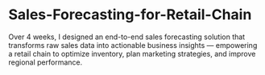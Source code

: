 # Sales-Forecasting-for-Retail-Chain
Over 4 weeks, I designed an end-to-end sales forecasting solution that transforms raw sales data into actionable business insights — empowering a retail chain to optimize inventory, plan marketing strategies, and improve regional performance.
